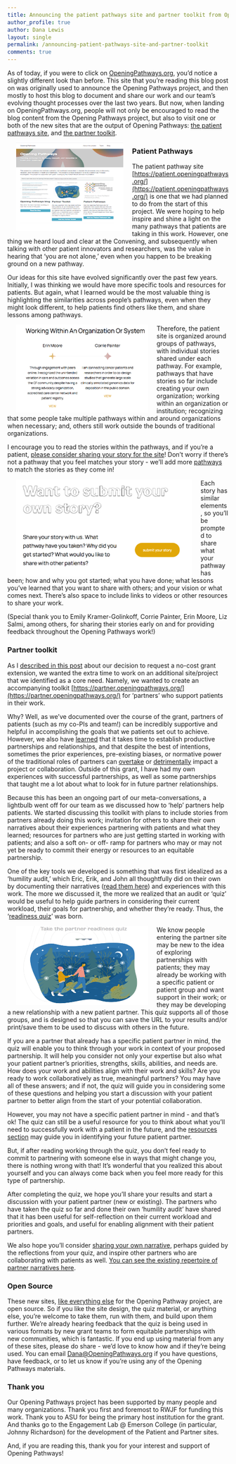 ```yaml
---
title: Announcing the patient pathways site and partner toolkit from Opening Pathways
author_profile: true
author: Dana Lewis
layout: single
permalink: /announcing-patient-pathways-site-and-partner-toolkit
comments: true
---
```


As of today, if you were to click on [OpeningPathways.org](http://OpeningPathways.org), you’d notice a slightly different look than before. This site that you’re reading this blog post on was originally used to announce the Opening Pathways project, and then mostly to host this blog to document and share our work and our team’s evolving thought processes over the last two years. But now, when landing on OpeningPathways.org, people will not only be encouraged to read the blog content from the Opening Pathways project, but also to visit one or both of the new sites that are the output of Opening Pathways: [the patient pathways site](https://patient.openingpathways.org/), and [the partner toolkit](https://partner.openingpathways.org/).

<img src="/assets/img/Screenshot_OpeningPathways_homepage.png" width="244" height="200" align="left" hspace="20" alt="screenshot of the new OpeningPathways homepage">

### Patient Pathways

The patient pathway site [https://patient.openingpathways.org/](https://patient.openingpathways.org/) is one that we had planned to do from the start of this project. We were hoping to help inspire and shine a light on the many pathways that patients are taking in this work. However, one thing we heard loud and clear at the Convening, and subsequently when talking with other patient innovators and researchers, was the value in hearing that ‘you are not alone,’ even when you happen to be breaking ground on a new pathway. 

Our ideas for this site have evolved significantly over the past few years. Initially, I was thinking we would have more specific tools and resources for patients. But again, what I learned would be the most valuable thing is highlighting the similarities across people’s pathways, even when they might look different, to help patients find others like them, and share lessons among pathways.

<img src="/assets/img/example_patient_pathways.png"  width="300" height="200" align="left" hspace="20" alt="example of some of the patient pathways being shared">

Therefore, the patient site is organized around groups of pathways, with individual stories shared under each pathway. For example, pathways that have stories so far include creating your own organization; working within an organization or institution; recognizing that some people take multiple pathways within and around organizations when necessary; and, others still work outside the bounds of traditional organizations. 

I encourage you to read the stories within the pathways, and if you’re a patient, [please consider sharing your story for the site](https://patient.openingpathways.org/submit)! Don’t worry if there’s not a pathway that you feel matches your story - we’ll add more [pathways](https://patient.openingpathways.org/pathways) to match the stories as they come in! 

<img src="/assets/img/submit_story.png" width="400" height="220" align="left" hspace="20" alt="submit your patient story">

Each story has similar elements, so you’ll be prompted to share what your pathway has been; how and why you got started; what you have done; what lessons you’ve learned that you want to share with others; and your vision or what comes next. There’s also space to include links to videos or other resources to share your work. 

(Special thank you to Emily Kramer-Golinkoff, Corrie Painter, Erin Moore, Liz Salmi, among others, for sharing their stories early on and for providing feedback throughout the Opening Pathways work!)

### Partner toolkit

As I [described in this post](http://openingpathways.org/grant-calendar-extension) about our decision to request a no-cost grant extension, we wanted the extra time to work on an additional site/project that we identified as a core need. Namely, we wanted to create an accompanying toolkit [https://partner.openingpathways.org/](https://partner.openingpathways.org/) for ‘partners’ who support patients in their work. 

Why? Well, as we’ve documented over the course of the grant, partners of patients (such as my co-PIs and team!) can be incredibly supportive and helpful in accomplishing the goals that we patients set out to achieve. However, we also have [learned](http://openingpathways.org/partner-narratives) that it takes time to establish productive partnerships and relationships, and that despite the best of intentions, sometimes the prior experiences, pre-existing biases, or normative power of the traditional roles of partners can [overtake](http://openingpathways.org/bearing-witness) or [detrimentally](http://openingpathways.org/honoring-agency) impact a project or collaboration. Outside of this grant, I have had my own experiences with successful partnerships, as well as some partnerships that taught me a lot about what to look for in future partner relationships. 

Because this has been an ongoing part of our meta-conversations, a lightbulb went off for our team as we discussed how to ‘help’ partners help patients. We started discussing this toolkit with plans to include stories from partners already doing this work; invitation for others to share their own narratives about their experiences partnering with patients and what they learned; resources for partners who are just getting started in working with patients; and also a soft on- or off- ramp for partners who may or may not yet be ready to commit their energy or resources to an equitable partnership.

One of the key tools we developed is something that was first idealized as a ‘humility audit,’ which Eric, Erik, and John all thoughtfully did on their own by documenting their narratives ([read them here](http://openingpathways.org/partner-narratives)) and experiences with this work. The more we discussed it, the more we realized that an audit or ‘quiz’ would be useful to help guide partners in considering their current workload, their goals for partnership, and whether they’re ready. Thus, the ‘[readiness quiz](https://partner.openingpathways.org/quiz)’ was born. 

<img src="/assets/img/readiness_quiz.png"  width="300" height="180" align="left" hspace="20" alt="image for the readiness quiz">

We know people entering the partner site may be new to the idea of exploring partnerships with patients; they may already be working with a specific patient or patient group and want support in their work; or they may be developing a new relationship with a new patient partner. This quiz supports all of those groups, and is designed so that you can save the URL to your results and/or print/save them to be used to discuss with others in the future.

If you are a partner that already has a specific patient partner in mind, the quiz will enable you to think through your work in context of your proposed partnership. It will help you consider not only your expertise but also what your patient partner’s priorities, strengths, skills, abilities, and needs are. How does your work and abilities align with their work and skills? Are you ready to work collaboratively as true, meaningful partners? You may have all of these answers; and if not, the quiz will guide you in considering some of these questions and helping you start a discussion with your patient partner to better align from the start of your potential collaboration.

However, you may not have a specific patient partner in mind - and that’s ok! The quiz can still be a useful resource for you to think about what you’ll need to successfully work with a patient in the future, and the [resources section](https://partner.openingpathways.org/resources) may guide you in identifying your future patient partner. 

But, if after reading working through the quiz, you don’t feel ready to commit to partnering with someone else in ways that might change you, there is nothing wrong with that! It’s wonderful that you realized this about yourself and you can always come back when you feel more ready for this type of partnership.

After completing the quiz, we hope you’ll share your results and start a discussion with your patient partner (new or existing). The partners who have taken the quiz so far and done their own ‘humility audit’ have shared that it has been useful for self-reflection on their current workload and priorities and goals, and useful for enabling alignment with their patient partners. 

We also hope you’ll consider [sharing your own narrative](https://partner.openingpathways.org/submit), perhaps guided by the reflections from your quiz, and inspire other partners who are collaborating with patients as well. [You can see the existing repertoire of partner narratives here](https://partner.openingpathways.org/narratives).

### Open Source

These new sites, [like everything else](http://openingpathways.org/everything-is-open-source) for the Opening Pathway project, are open source. So if you like the site design, the quiz material, or anything else, you’re welcome to take them, run with them, and build upon them further. We’re already hearing feedback that the quiz is being used in various formats by new grant teams to form equitable partnerships with new communities, which is fantastic. If you end up using material from any of these sites, please do share - we’d love to know how and if they’re being used. You can email Dana@OpeningPathways.org if you have questions, have feedback, or to let us know if you’re using any of the Opening Pathways materials. 

### Thank you

Our Opening Pathways project has been supported by many people and many organizations. Thank you first and foremost to RWJF for funding this work. Thank you to ASU for being the primary host institution for the grant. And thanks go to the Engagement Lab @ Emerson College (in particular, Johnny Richardson) for the development of the Patient and Partner sites.

And, if you are reading this, thank you for your interest and support of Opening Pathways!
